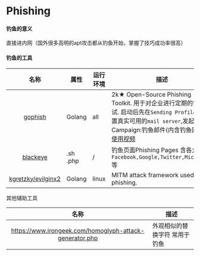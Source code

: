 # Phishing

#### 钓鱼的意义
直接进内网（国外很多高明的apt攻击都从钓鱼开始，掌握了技巧成功率很高）

#### 钓鱼的工具

|名称|属性|运行环境|描述|
|:-------------:|--|--|-----|
|[gophish](https://github.com/gophish/gophish)|Golang|all|2k★ Open-Source Phishing Toolkit. 用于对企业进行定期的钓鱼测试. 启动后先在`Sending Profiles`中配置真实可用的`mail server`,发起一个Campaign:钓鱼邮件(内含钓鱼网站) [使用视频](https://www.youtube.com/watch?v=knc6Iq-hNcw)|
|[blackeye](https://github.com/flagellantX/blackeye)|.sh .php|/| 钓鱼页面Phishing Pages 含各大网站`Facebook,Google,Twitter,Microsoft`等|
|[kgretzky/evilginx2](https://github.com/kgretzky/evilginx2)|Golang|linux|MITM attack framework used for phishing.|


其他辅助工具

|名称|描述|
|:-------------:|-----|
|https://www.irongeek.com/homoglyph-attack-generator.php|外观相似的替换字符 常用于钓鱼|
